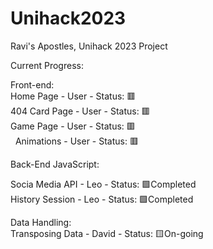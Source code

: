 # Unihack2023
Ravi's Apostles, Unihack 2023 Project

Current Progress:


Front-end: <br />
Home Page - User - Status: 🟥<br />
404 Card Page - User - Status: 🟥<br />
Game Page - User - Status: 🟥<br />
&nbsp; Animations - User - Status: 🟥<br />
 

Back-End JavaScript: <br />

Socia Media API - Leo - Status: 🟩Completed <br />
History Session - Leo - Status: 🟩Completed <br />

Data Handling: <br />
Transposing Data - David - Status: 🟨On-going <br />
